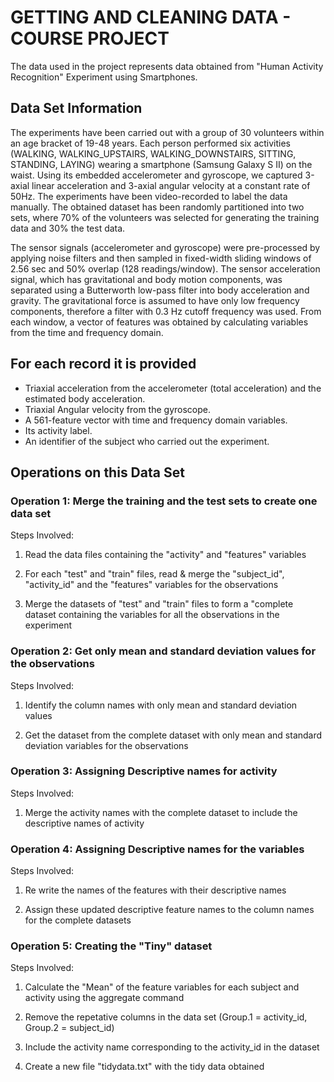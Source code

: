 GETTING AND CLEANING DATA - COURSE PROJECT
====================================

The data used in the project represents data obtained from "Human Activity Recognition" Experiment using Smartphones.

## Data Set Information

The experiments have been carried out with a group of 30 volunteers within an age bracket of 19-48 years. Each person performed six activities (WALKING, WALKING_UPSTAIRS, WALKING_DOWNSTAIRS, SITTING, STANDING, LAYING) wearing a smartphone (Samsung Galaxy S II) on the waist. Using its embedded accelerometer and gyroscope, we captured 3-axial linear acceleration and 3-axial angular velocity at a constant rate of 50Hz. The experiments have been video-recorded to label the data manually. The obtained dataset has been randomly partitioned into two sets, where 70% of the volunteers was selected for generating the training data and 30% the test data.

The sensor signals (accelerometer and gyroscope) were pre-processed by applying noise filters and then sampled in fixed-width sliding windows of 2.56 sec and 50% overlap (128 readings/window). The sensor acceleration signal, which has gravitational and body motion components, was separated using a Butterworth low-pass filter into body acceleration and gravity. The gravitational force is assumed to have only low frequency components, therefore a filter with 0.3 Hz cutoff frequency was used. From each window, a vector of features was obtained by calculating variables from the time and frequency domain.

## For each record it is provided

* Triaxial acceleration from the accelerometer (total acceleration) and the estimated body acceleration.
* Triaxial Angular velocity from the gyroscope. 
* A 561-feature vector with time and frequency domain variables. 
* Its activity label. 
* An identifier of the subject who carried out the experiment.

## Operations on this Data Set

### Operation 1: Merge the training and the test sets to create one data set
Steps Involved:

1. Read the data files containing the "activity" and "features" variables

2. For each "test" and "train" files, read & merge the "subject_id", "activity_id" and the "features" variables for the observations

3. Merge the datasets of "test" and "train" files to form a "complete dataset containing the variables for all the observations in the experiment

### Operation 2: Get only mean and standard deviation values for the observations
Steps Involved:

1. Identify the column names with only mean and standard deviation values

2. Get the dataset from the complete dataset with only mean and standard deviation variables for the observations

### Operation 3: Assigning Descriptive names for activity
Steps Involved:

1. Merge the activity names with the complete dataset to include the descriptive names of activity

### Operation 4: Assigning Descriptive names for the variables
Steps Involved:

1. Re write the names of the features with their descriptive names

2. Assign these updated descriptive feature names to the column names for the complete datasets

### Operation 5: Creating the "Tiny" dataset
Steps Involved:

1. Calculate the "Mean" of the feature variables for each subject and activity using the aggregate command

2. Remove the repetative columns in the data set (Group.1 = activity_id, Group.2 = subject_id)

3. Include the activity name corresponding to the activity_id in the dataset

4. Create a new file "tidydata.txt" with the tidy data obtained
